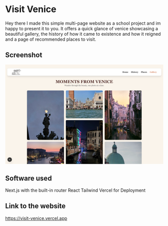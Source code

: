 # Visit Venice

Hey there I made this simple multi-page website as a school project and im happy to present it to you. It offers a quick glance of venice showcasing a beautiful gallery, the history of how it came to existence and how it reigned and a page of recommended places to visit.

## Screenshot
![](./public/screenshot.png)

## Software used

Next.js with the built-in router
React
Tailwind
Vercel for Deployment

## Link to the website

https://visit-venice.vercel.app
